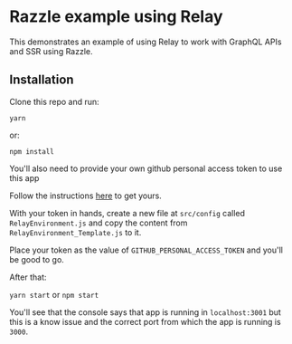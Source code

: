 # Razzle example using Relay

This demonstrates an example of using Relay to work with GraphQL APIs and
SSR using Razzle.

## Installation

Clone this repo and run:

```
yarn
```

or:

```
npm install
```

You'll also need to provide your own github personal access token to use this app

Follow the instructions [here](https://help.github.com/en/github/authenticating-to-github/creating-a-personal-access-token-for-the-command-line)
 to get yours.
 
 With your token in hands, create a new file at `src/config` called `RelayEnvironment.js`
 and copy the content from `RelayEnvironment_Template.js` to it.
 
 Place your token as the value of `GITHUB_PERSONAL_ACCESS_TOKEN` and you'll be good to go.


After that:

`yarn start` or `npm start`

You'll see that the console says that app is running in `localhost:3001`
but this is a know issue and the correct port from which the app is running
is `3000`.

